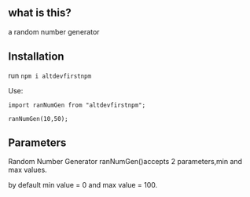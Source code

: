 ## what is this?

a random number generator

## Installation

run `npm i altdevfirstnpm`

Use:

```
import ranNumGen from "altdevfirstnpm";

ranNumGen(10,50);

```

## Parameters

Random Number Generator ranNumGen()accepts 2 parameters,min and max values.

by default min value = 0 and max value = 100.
